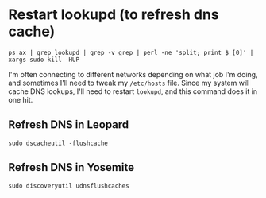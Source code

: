 # Restart lookupd (to refresh dns cache)

    ps ax | grep lookupd | grep -v grep | perl -ne 'split; print $_[0]' | xargs sudo kill -HUP

I'm often connecting to different networks depending on what job I'm doing, and sometimes I'll need to tweak my <code>/etc/hosts</code> file.  Since my system will cache DNS lookups, I'll need to restart <code>lookupd</code>, and this command does it in one hit.

## Refresh DNS in Leopard

    sudo dscacheutil -flushcache

## Refresh DNS in Yosemite

    sudo discoveryutil udnsflushcaches